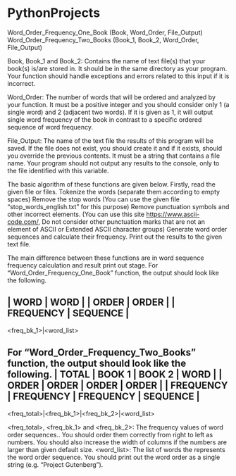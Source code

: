 # PythonProjects


Word_Order_Frequency_One_Book (Book, Word_Order, File_Output)
Word_Order_Frequency_Two_Books (Book_1, Book_2, Word_Order, File_Output)

Book, Book_1 and Book_2: Contains the name of text file(s) that your book(s) is/are
stored in. It should be in the same directory as your program. Your function should
handle exceptions and errors related to this input if it is incorrect.

Word_Order: The number of words that will be ordered and analyzed by your function.
It must be a positive integer and you should consider only 1 (a single word) and 2
(adjacent two words). If it is given as 1, it will output single word frequency of the book
in contrast to a specific ordered sequence of word frequency.

File_Output: The name of the text file the results of this program will be saved. If the
file does not exist, you should create it and if it exists, should you override the previous
contents. It must be a string that contains a file name. Your program should not output
any results to the console, only to the file identified with this variable.

The basic algorithm of these functions are given below.
Firstly, read the given file or files.
Tokenize the words (separate them according to empty spaces)
Remove the stop words
(You can use the given file “stop_words_english.txt” for this purpose)
Remove punctuation symbols and other incorrect elements.
(You can use this site https://www.ascii-code.com/, Do not consider other punctuation
marks that are not an element of ASCII or Extended ASCII character groups)
Generate word order sequences and calculate their frequency.
Print out the results to the given text file.

The main difference between these functions are in word sequence frequency calculation
and result print out stage. For “Word_Order_Frequency_One_Book” function, the output
should look like the following.

| WORD      | WORD     |
| ORDER     | ORDER    |
| FREQUENCY | SEQUENCE |
------------------------
 <freq_bk_1>|<word_list>
 
For “Word_Order_Frequency_Two_Books” function, the output should look like the
following.
| TOTAL     | BOOK 1    | BOOK 2    | WORD     |
| ORDER     | ORDER     | ORDER     | ORDER    |
| FREQUENCY | FREQUENCY | FREQUENCY | SEQUENCE |
------------------------------------------------
<freq_total>|<freq_bk_1>|<freq_bk_2>|<word_list>

<freq_total>, <freq_bk_1> and <freq_bk_2>: The frequency values of word order
sequences.. You should order them correctly from right to left as numbers. You should
also increase the width of columns if the numbers are larger than given default size.
<word_list>: The list of words the represents the word order sequence. You should print
out the word order as a single string (e.g. “Project Gutenberg”).





